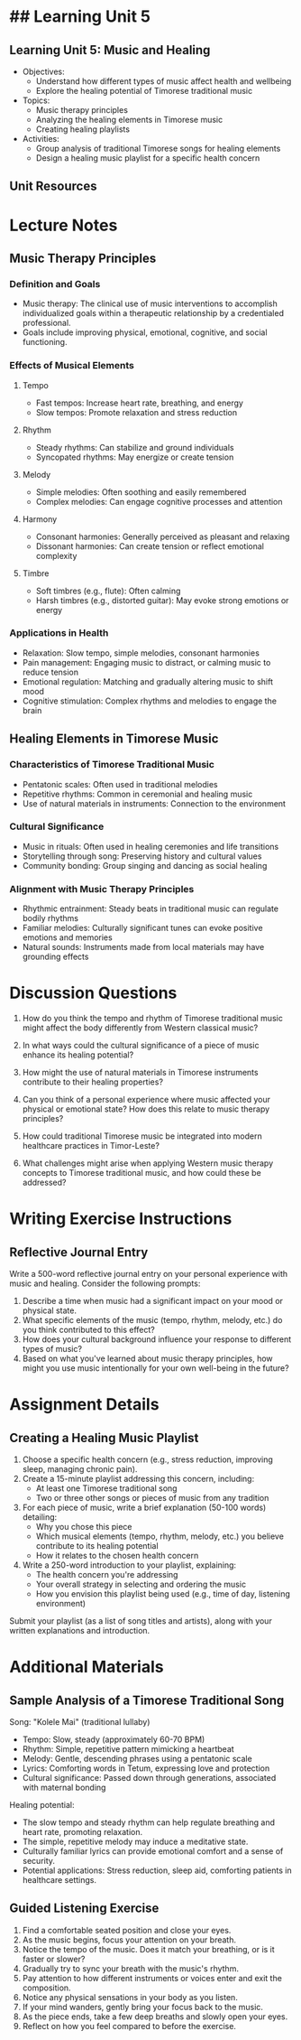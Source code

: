 # ## Learning Unit 5

## Learning Unit 5: Music and Healing
- Objectives:
  * Understand how different types of music affect health and wellbeing
  * Explore the healing potential of Timorese traditional music
- Topics:
  * Music therapy principles
  * Analyzing the healing elements in Timorese music
  * Creating healing playlists
- Activities:
  * Group analysis of traditional Timorese songs for healing elements
  * Design a healing music playlist for a specific health concern

## Unit Resources

# Lecture Notes

## Music Therapy Principles

### Definition and Goals
- Music therapy: The clinical use of music interventions to accomplish individualized goals within a therapeutic relationship by a credentialed professional.
- Goals include improving physical, emotional, cognitive, and social functioning.

### Effects of Musical Elements
1. Tempo
   - Fast tempos: Increase heart rate, breathing, and energy
   - Slow tempos: Promote relaxation and stress reduction

2. Rhythm
   - Steady rhythms: Can stabilize and ground individuals
   - Syncopated rhythms: May energize or create tension

3. Melody
   - Simple melodies: Often soothing and easily remembered
   - Complex melodies: Can engage cognitive processes and attention

4. Harmony
   - Consonant harmonies: Generally perceived as pleasant and relaxing
   - Dissonant harmonies: Can create tension or reflect emotional complexity

5. Timbre
   - Soft timbres (e.g., flute): Often calming
   - Harsh timbres (e.g., distorted guitar): May evoke strong emotions or energy

### Applications in Health
- Relaxation: Slow tempo, simple melodies, consonant harmonies
- Pain management: Engaging music to distract, or calming music to reduce tension
- Emotional regulation: Matching and gradually altering music to shift mood
- Cognitive stimulation: Complex rhythms and melodies to engage the brain

## Healing Elements in Timorese Music

### Characteristics of Timorese Traditional Music
- Pentatonic scales: Often used in traditional melodies
- Repetitive rhythms: Common in ceremonial and healing music
- Use of natural materials in instruments: Connection to the environment

### Cultural Significance
- Music in rituals: Often used in healing ceremonies and life transitions
- Storytelling through song: Preserving history and cultural values
- Community bonding: Group singing and dancing as social healing

### Alignment with Music Therapy Principles
- Rhythmic entrainment: Steady beats in traditional music can regulate bodily rhythms
- Familiar melodies: Culturally significant tunes can evoke positive emotions and memories
- Natural sounds: Instruments made from local materials may have grounding effects

# Discussion Questions

1. How do you think the tempo and rhythm of Timorese traditional music might affect the body differently from Western classical music?

2. In what ways could the cultural significance of a piece of music enhance its healing potential?

3. How might the use of natural materials in Timorese instruments contribute to their healing properties?

4. Can you think of a personal experience where music affected your physical or emotional state? How does this relate to music therapy principles?

5. How could traditional Timorese music be integrated into modern healthcare practices in Timor-Leste?

6. What challenges might arise when applying Western music therapy concepts to Timorese traditional music, and how could these be addressed?

# Writing Exercise Instructions

## Reflective Journal Entry

Write a 500-word reflective journal entry on your personal experience with music and healing. Consider the following prompts:

1. Describe a time when music had a significant impact on your mood or physical state.
2. What specific elements of the music (tempo, rhythm, melody, etc.) do you think contributed to this effect?
3. How does your cultural background influence your response to different types of music?
4. Based on what you've learned about music therapy principles, how might you use music intentionally for your own well-being in the future?

# Assignment Details

## Creating a Healing Music Playlist

1. Choose a specific health concern (e.g., stress reduction, improving sleep, managing chronic pain).
2. Create a 15-minute playlist addressing this concern, including:
   - At least one Timorese traditional song
   - Two or three other songs or pieces of music from any tradition
3. For each piece of music, write a brief explanation (50-100 words) detailing:
   - Why you chose this piece
   - Which musical elements (tempo, rhythm, melody, etc.) you believe contribute to its healing potential
   - How it relates to the chosen health concern
4. Write a 250-word introduction to your playlist, explaining:
   - The health concern you're addressing
   - Your overall strategy in selecting and ordering the music
   - How you envision this playlist being used (e.g., time of day, listening environment)

Submit your playlist (as a list of song titles and artists), along with your written explanations and introduction.

# Additional Materials

## Sample Analysis of a Timorese Traditional Song

Song: "Kolele Mai" (traditional lullaby)

- Tempo: Slow, steady (approximately 60-70 BPM)
- Rhythm: Simple, repetitive pattern mimicking a heartbeat
- Melody: Gentle, descending phrases using a pentatonic scale
- Lyrics: Comforting words in Tetum, expressing love and protection
- Cultural significance: Passed down through generations, associated with maternal bonding

Healing potential:
- The slow tempo and steady rhythm can help regulate breathing and heart rate, promoting relaxation.
- The simple, repetitive melody may induce a meditative state.
- Culturally familiar lyrics can provide emotional comfort and a sense of security.
- Potential applications: Stress reduction, sleep aid, comforting patients in healthcare settings.

## Guided Listening Exercise

1. Find a comfortable seated position and close your eyes.
2. As the music begins, focus your attention on your breath.
3. Notice the tempo of the music. Does it match your breathing, or is it faster or slower?
4. Gradually try to sync your breath with the music's rhythm.
5. Pay attention to how different instruments or voices enter and exit the composition.
6. Notice any physical sensations in your body as you listen.
7. If your mind wanders, gently bring your focus back to the music.
8. As the piece ends, take a few deep breaths and slowly open your eyes.
9. Reflect on how you feel compared to before the exercise.